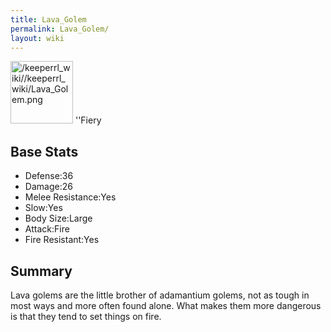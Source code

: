 ```yaml
---
title: Lava_Golem
permalink: Lava_Golem/
layout: wiki
---
```


<img src="/keeperrl_wiki//keeperrl_wiki/Lava_Golem.png" title="fig:/keeperrl_wiki//keeperrl_wiki/Lava_Golem.png" alt="/keeperrl_wiki//keeperrl_wiki/Lava_Golem.png" width="100" />
''Fiery

Base Stats
----------

-   Defense:36
-   Damage:26
-   Melee Resistance:Yes
-   Slow:Yes
-   Body Size:Large
-   Attack:Fire
-   Fire Resistant:Yes

Summary
-------

Lava golems are the little brother of adamantium golems, not as tough in
most ways and more often found alone. What makes them more dangerous is
that they tend to set things on fire.
